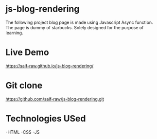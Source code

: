 # js-blog-rendering

The following project blog page is made using Javascript Async function. The page is dummy of starbucks. Solely designed for the purpose of learning.

# Live Demo
https://saif-raw.github.io/js-blog-rendering/

# Git clone
https://github.com/saif-raw/js-blog-rendering.git

# Technologies USed
-HTML
-CSS
-JS
